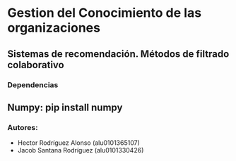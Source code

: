 # Gestion del Conocimiento de las organizaciones
## Sistemas de recomendación. Métodos de filtrado colaborativo
### Dependencias
**Numpy: pip install numpy**
---
### Autores:
* Hector Rodríguez Alonso (alu0101365107)
* Jacob Santana Rodríguez (alu0101330426)
